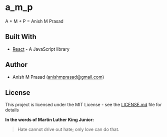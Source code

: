 # a_m_p

A + M + P = Anish M Prasad

## Built With

* [React](https://https://reactjs.org/) - A JavaScript library

## Author

- Anish M Prasad (anishmprasad@gmail.com)

## License

This project is licensed under the MIT License - see the [LICENSE.md](https://github.com/Anishmprasad/a_m_p/blob/master/README.md) file for details

**In the words of Martin Luther King Junior:**
> Hate cannot drive out hate; only love can do that.



